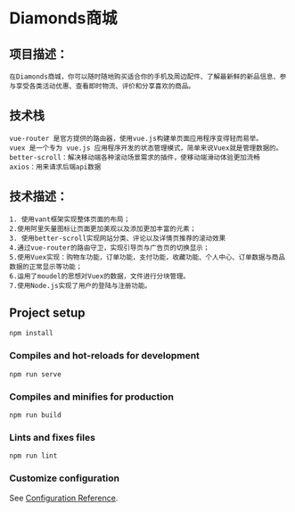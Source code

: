 # Diamonds商城

## 项目描述：
```
在Diamonds商城，你可以随时随地购买适合你的手机及周边配件、了解最新鲜的新品信息、参与享受各类活动优惠、查看即时物流、评价和分享喜欢的商品。
```
## 技术栈
```
vue-router 是官方提供的路由器，使用vue.js构建单页面应用程序变得轻而易举。
vuex 是一个专为 vue.js 应用程序开发的状态管理模式，简单来说Vuex就是管理数据的。
better-scroll：解决移动端各种滚动场景需求的插件，使移动端滑动体验更加流畅
axios：用来请求后端api数据
```

##  技术描述：
```
1. 使用vant框架实现整体页面的布局；
2.使用阿里矢量图标让页面更加美观以及添加更加丰富的元素；
3. 使用better-scroll实现网站分类、评论以及详情页推荐的滚动效果
4.通过vue-router的路由守卫，实现引导页与广告页的切换显示；
5.使用Vuex实现：购物车功能，订单功能，支付功能，收藏功能、个人中心、订单数据与商品数据的正常显示等功能；
6.运用了moudel的思想对Vuex的数据，文件进行分块管理。
7.使用Node.js实现了用户的登陆与注册功能。
```
## Project setup
```
npm install
```

### Compiles and hot-reloads for development
```
npm run serve
```

### Compiles and minifies for production
```
npm run build
```

### Lints and fixes files
```
npm run lint
```

### Customize configuration
See [Configuration Reference](https://cli.vuejs.org/config/).
